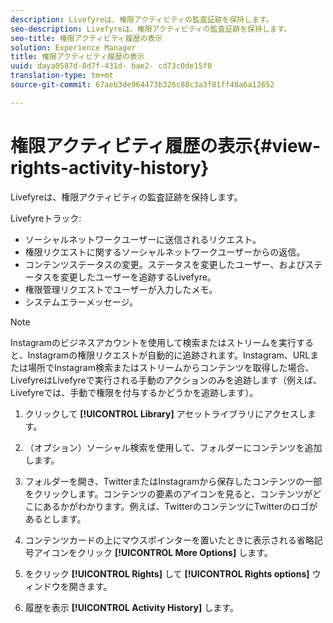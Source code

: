 ```yaml
---
description: Livefyreは、権限アクティビティの監査証跡を保持します。
seo-description: Livefyreは、権限アクティビティの監査証跡を保持します。
seo-title: 権限アクティビティ履歴の表示
solution: Experience Manager
title: 権限アクティビティ履歴の表示
uuid: daya0587d-8d7f-431d- bae2- cd73c0de15f0
translation-type: tm+mt
source-git-commit: 67aeb3de964473b326c88c3a3f81ff48a6a12652

---
```



# 権限アクティビティ履歴の表示{#view-rights-activity-history}

Livefyreは、権限アクティビティの監査証跡を保持します。

Livefyreトラック:

* ソーシャルネットワークユーザーに送信されるリクエスト。
* 権限リクエストに関するソーシャルネットワークユーザーからの返信。
* コンテンツステータスの変更。ステータスを変更したユーザー、およびステータスを変更したユーザーを追跡するLivefyre。
* 権限管理リクエストでユーザーが入力したメモ。
* システムエラーメッセージ。

>[!NOTE]
>
>Instagramのビジネスアカウントを使用して検索またはストリームを実行すると、Instagramの権限リクエストが自動的に追跡されます。Instagram、URLまたは場所でInstagram検索またはストリームからコンテンツを取得した場合、LivefyreはLivefyreで実行される手動のアクションのみを追跡します（例えば、Livefyreでは、手動で権限を付与するかどうかを追跡します）。

1. クリックして **[!UICONTROL Library]** アセットライブラリにアクセスします。
1. （オプション）ソーシャル検索を使用して、フォルダーにコンテンツを追加します。
1. フォルダーを開き、TwitterまたはInstagramから保存したコンテンツの一部をクリックします。コンテンツの要素のアイコンを見ると、コンテンツがどこにあるかがわかります。例えば、TwitterのコンテンツにTwitterのロゴがあるとします。
1. コンテンツカードの上にマウスポインターを置いたときに表示される省略記号アイコンをクリック **[!UICONTROL More Options]** します。
1. をクリック **[!UICONTROL Rights]** して **[!UICONTROL Rights options]** ウィンドウを開きます。

1. 履歴を表示 **[!UICONTROL Activity History]** します。

